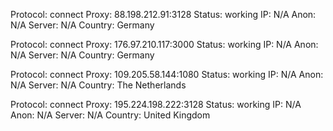 Protocol: connect
Proxy: 88.198.212.91:3128
Status: working
IP: N/A
Anon: N/A
Server: N/A
Country: Germany

Protocol: connect
Proxy: 176.97.210.117:3000
Status: working
IP: N/A
Anon: N/A
Server: N/A
Country: Germany

Protocol: connect
Proxy: 109.205.58.144:1080
Status: working
IP: N/A
Anon: N/A
Server: N/A
Country: The Netherlands

Protocol: connect
Proxy: 195.224.198.222:3128
Status: working
IP: N/A
Anon: N/A
Server: N/A
Country: United Kingdom

